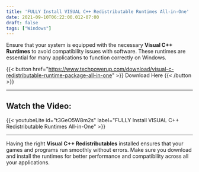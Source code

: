 ```yaml
---
title: 'FULLY Install VISUAL C++ Redistributable Runtimes All-in-One'
date: 2021-09-10T06:22:00.012-07:00
draft: false 
tags: ["Windows"]
---
```



Ensure that your system is equipped with the necessary **Visual C++ Runtimes** to avoid compatibility issues with software. These runtimes are essential for many applications to function correctly on Windows.

{{< button href="https://www.techpowerup.com/download/visual-c-redistributable-runtime-package-all-in-one" >}}
Download Here
{{< /button >}}


---

## Watch the Video:
{{< youtubeLite id="t3GeO5W8m2s" label="FULLY Install VISUAL C++ Redistributable Runtimes All-in-One" >}}  

---

Having the right **Visual C++ Redistributables** installed ensures that your games and programs run smoothly without errors. Make sure you download and install the runtimes for better performance and compatibility across all your applications.
